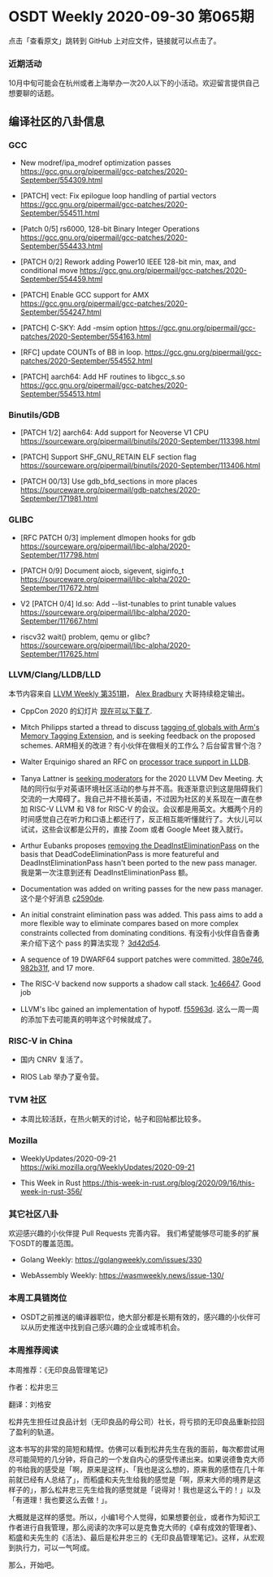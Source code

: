 # OSDT Weekly 2020-09-30 第065期

点击「查看原文」跳转到 GitHub 上对应文件，链接就可以点击了。

### 近期活动

10月中旬可能会在杭州或者上海举办一次20人以下的小活动。欢迎留言提供自己想要聊的话题。

## 编译社区的八卦信息

### GCC

- New modref/ipa_modref optimization passes
  https://gcc.gnu.org/pipermail/gcc-patches/2020-September/554309.html

- [PATCH] vect: Fix epilogue loop handling of partial vectors
  https://gcc.gnu.org/pipermail/gcc-patches/2020-September/554511.html

- [Patch 0/5] rs6000, 128-bit Binary Integer Operations
  https://gcc.gnu.org/pipermail/gcc-patches/2020-September/554433.html

- [PATCH 0/2] Rework adding Power10 IEEE 128-bit min, max, and conditional move
  https://gcc.gnu.org/pipermail/gcc-patches/2020-September/554459.html

- [PATCH] Enable GCC support for AMX
  https://gcc.gnu.org/pipermail/gcc-patches/2020-September/554247.html

- [PATCH] C-SKY: Add -msim option
  https://gcc.gnu.org/pipermail/gcc-patches/2020-September/554163.html

- [RFC] update COUNTs of BB in loop.
  https://gcc.gnu.org/pipermail/gcc-patches/2020-September/554552.html

- [PATCH] aarch64: Add HF routines to libgcc_s.so
  https://gcc.gnu.org/pipermail/gcc-patches/2020-September/554513.html

### Binutils/GDB

- [PATCH 1/2] aarch64: Add support for Neoverse V1 CPU
  https://sourceware.org/pipermail/binutils/2020-September/113398.html

- [PATCH] Support SHF_GNU_RETAIN ELF section flag
  https://sourceware.org/pipermail/binutils/2020-September/113406.html

- [PATCH 00/13] Use gdb_bfd_sections in more places
  https://sourceware.org/pipermail/gdb-patches/2020-September/171981.html

### GLIBC

- [RFC PATCH 0/3] implement dlmopen hooks for gdb
  https://sourceware.org/pipermail/libc-alpha/2020-September/117798.html

- [PATCH 0/9] Document aiocb, sigevent, siginfo_t
  https://sourceware.org/pipermail/libc-alpha/2020-September/117672.html

- V2 [PATCH 0/4] ld.so: Add --list-tunables to print tunable values
  https://sourceware.org/pipermail/libc-alpha/2020-September/117667.html

- riscv32 wait() problem, qemu or glibc?
  https://sourceware.org/pipermail/libc-alpha/2020-September/117625.html

### LLVM/Clang/LLDB/LLD

本节内容来自 [LLVM Weekly 第351期](http://llvmweekly.org/issue/351)，
[Alex Bradbury](https://www.linkedin.com/in/alex-bradbury/) 大哥持续稳定输出。

* CppCon 2020 的幻灯片 [现在可以下载了](https://github.com/CppCon/CppCon2020).

* Mitch Philipps started a thread to discuss [tagging of globals with Arm's Memory Tagging Extension](http://lists.llvm.org/pipermail/llvm-dev/2020-September/145173.html), and is seeking feedback on the proposed schemes.
  ARM相关的改进？有小伙伴在做相关的工作么？后台留言冒个泡？

* Walter Erquinigo shared an RFC on [processor trace support in LLDB](http://lists.llvm.org/pipermail/lldb-dev/2020-September/016437.html).

* Tanya Lattner is [seeking moderators](http://lists.llvm.org/pipermail/llvm-dev/2020-September/145205.html) for the 2020 LLVM Dev Meeting.
  大陆的同行似乎对英语环境社区活动的参与并不高。我逐渐意识到这是阻碍我们交流的一大障碍了。我自己并不擅长英语，不过因为社区的关系现在一直在参加 RISC-V LLVM 和 V8 for RISC-V 的会议。会议都是用英文。大概两个月的时间感觉自己在听力和口语上都还行了，反正相互能听懂就行了。大伙儿可以试试，这些会议都是公开的，直接 Zoom 或者 Google Meet 拨入就行。

* Arthur Eubanks proposes [removing the DeadInstEliminationPass](http://lists.llvm.org/pipermail/llvm-dev/2020-September/145187.html) on the basis that DeadCodeEliminationPass is more featureful and DeadInstEliminationPass hasn't been ported to the new pass manager.
  我是第一次注意到还有 DeadInstEliminationPass 额。

* Documentation was added on writing passes for the new pass manager.
  这个是个好消息
  [c2590de](https://reviews.llvm.org/rGc2590de30df).

* An initial constraint elimination pass was added. This pass aims to add a more flexible way to eliminate compares based on more complex constraints collected from dominating conditions.
  有没有小伙伴自告奋勇来介绍下这个 pass 的算法实现？
  [3d42d54](https://reviews.llvm.org/rG3d42d549554).

* A sequence of 19 DWARF64 support patches were committed.
  [380e746](https://reviews.llvm.org/rG380e746bcca),
  [982b31f](https://reviews.llvm.org/rG982b31fad29), and 17 more.

* The RISC-V backend now supports a shadow call stack.
  [1c46647](https://reviews.llvm.org/rG1c466477ad4).
  Good job

* LLVM's libc gained an implementation of hypotf.
  [f55963d](https://reviews.llvm.org/rGf55963d501e).
  这么一周一周的添加下去可能真的明年这个时候就成了。

### RISC-V in China

- 国内 CNRV 复活了。

- RIOS Lab 举办了夏令营。

### TVM 社区

- 本周比较活跃，在热火朝天的讨论，帖子和回帖都比较多。

### Mozilla

- WeeklyUpdates/2020-09-21
  https://wiki.mozilla.org/WeeklyUpdates/2020-09-21

- This Week in Rust
  https://this-week-in-rust.org/blog/2020/09/16/this-week-in-rust-356/

### 其它社区八卦

欢迎感兴趣的小伙伴提 Pull Requests 完善内容。
我们希望能够尽可能多的扩展下OSDT的覆盖范围。

- Golang Weekly:
  https://golangweekly.com/issues/330

- WebAssembly Weekly:
  https://wasmweekly.news/issue-130/

### 本周工具链岗位

- OSDT之前推送的编译器职位，绝大部分都是长期有效的，感兴趣的小伙伴可以从历史推送中找到自己感兴趣的企业或城市机会。

### 本周推荐阅读

本周推荐：《无印良品管理笔记》

作者：松井忠三

翻译：刘格安

松井先生担任过良品计划（无印良品的母公司）社长，将亏损的无印良品重新拉回了盈利的轨道。

这本书写的非常的简短和精悍。仿佛可以看到松井先生在我的面前，每次都尝试用尽可能简短的几分钟，将自己的一个发自内心的感受传递出来。如果说德鲁克大师的书给我的感受是「啊，原来是这样」、「我也是这么想的，原来我的感悟在几十年前就已经有人总结了」，而稻盛和夫先生给我的感觉是「啊，原来大师的境界是这样子的」，那么松井忠三先生给我的感觉就是「说得对！我也是这么干的！」以及「有道理！我也要这么去做！」。

大概就是这样的感觉。所以，小编1号个人觉得，如果想要创业，或者作为知识工作者进行自我管理，那么阅读的次序可以是克鲁克大师的《卓有成效的管理者》、稻盛和夫先生的《活法》、最后是松井忠三的《无印良品管理笔记》。这样，从宏观到执行力，可以一气呵成。

那么，开始吧。
